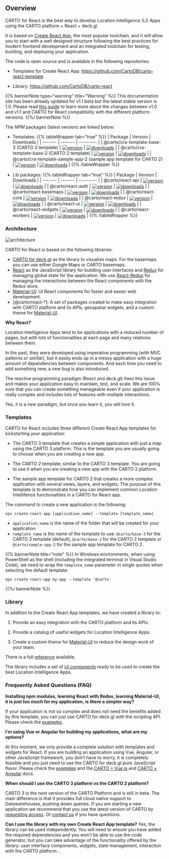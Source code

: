 ## Overview

CARTO for React is the best way to develop Location Intelligence (LI) Apps using the CARTO platform + React + deck.gl.


<asciinema-player src="/cast/react-basic-usage.cast" autoplay loop></asciinema-player>


It is based on [Create React App](https://github.com/facebook/create-react-app), the most popular toolchain, and it will allow you to start with a well designed structure following the best practices for modern frontend development and an integrated toolchain for testing, building, and deploying your application.

The code is open source and is available in the following repositories:

* Templates for Create React App: https://github.com/CartoDB/carto-react-template

* Library: https://github.com/CartoDB/carto-react


{{% bannerNote type="warning" title="Warning" %}}
This documentation site has been already updated for v1.1 beta but the latest stable version is 1.0. Please read [this guide](../guides/upgrade-guide) to learn more about the changes between v1.0 and v1.1 and CARTO for React compatibility with the different platform versions.
{{%/ bannerNote %}}

The *NPM* packages (latest version) are linked below:

- Templates: 
{{% tableWrapper tab="true" %}}
| Package | Version | Downloads |
| ------- | ------- | --------- |
| @carto/cra-template-base-3 (CARTO 3 template) | <a href="https://npmjs.org/package/@carto/cra-template-base-3">  <img src="https://img.shields.io/npm/v/@carto/cra-template-base-3.svg?style=flat-square" alt="version" style="margin-bottom: 0px; vertical-align: middle;" /></a> | <a href="https://npmjs.org/package/@carto/cra-template-base-3">  <img src="https://img.shields.io/npm/dt/@carto/cra-template-base-3.svg?style=flat-square" alt="downloads" style="margin-bottom: 0px; vertical-align: middle;" /></a> |
| @carto/cra-template-base-2 (CARTO 2 template) | <a href="https://npmjs.org/package/@carto/cra-template-base-2"><img src="https://img.shields.io/npm/v/@carto/cra-template-base-2.svg?style=flat-square" alt="version" style="margin-bottom: 0px; vertical-align: middle;" /></a> | <a href="https://npmjs.org/package/@carto/cra-template-base-2"> <img src="https://img.shields.io/npm/dt/@carto/cra-template-base-2.svg?style=flat-square" alt="downloads" style="margin-bottom: 0px; vertical-align: middle;" /></a> |
| @carto/cra-template-sample-app-2 (sample app template for CARTO 2) | <a href="https://npmjs.org/package/@carto/cra-template-sample-app-2"><img src="https://img.shields.io/npm/v/@carto/cra-template-sample-app-2.svg?style=flat-square" alt="version" style="margin-bottom: 0px; vertical-align: middle;" /></a> | <a href="https://npmjs.org/package/@carto/cra-template-sample-app-2"><img src="https://img.shields.io/npm/dt/@carto/cra-template-sample-app-2.svg?style=flat-square" alt="downloads" style="margin-bottom: 0px; vertical-align: middle;" /></a> |
{{% /tableWrapper %}}

- Lib packages:
{{% tableWrapper tab="true" %}}
| Package | Version | Downloads |
| ------- | ------- | --------- |
| @carto/react-api  | <a href="https://npmjs.org/package/@carto/react-api"><img src="https://img.shields.io/npm/v/@carto/react-api.svg?style=flat-square" alt="version" style="margin-bottom: 0px; vertical-align: middle;" /></a> | <a href="https://npmjs.org/package/@carto/react-api"><img src="https://img.shields.io/npm/dt/@carto/react-api.svg?style=flat-square" alt="downloads" style="margin-bottom: 0px; vertical-align: middle;" /></a> |
| @carto/react-auth  | <a href="https://npmjs.org/package/@carto/react-auth"><img src="https://img.shields.io/npm/v/@carto/react-auth.svg?style=flat-square" alt="version" style="margin-bottom: 0px; vertical-align: middle;" /></a> | <a href="https://npmjs.org/package/@carto/react-auth"><img src="https://img.shields.io/npm/dt/@carto/react-auth.svg?style=flat-square" alt="downloads" style="margin-bottom: 0px; vertical-align: middle;" /></a> |
| @carto/react-basemaps  | <a href="https://npmjs.org/package/@carto/react-basemaps"><img src="https://img.shields.io/npm/v/@carto/react-basemaps.svg?style=flat-square" alt="version" style="margin-bottom: 0px; vertical-align: middle;" /></a> | <a href="https://npmjs.org/package/@carto/react-basemaps"><img src="https://img.shields.io/npm/dt/@carto/react-basemaps.svg?style=flat-square" alt="downloads" style="margin-bottom: 0px; vertical-align: middle;" /></a> |
| @carto/react-core  | <a href="https://npmjs.org/package/@carto/react-core"><img src="https://img.shields.io/npm/v/@carto/react-core.svg?style=flat-square" alt="version" style="margin-bottom: 0px; vertical-align: middle;" /></a> | <a href="https://npmjs.org/package/@carto/react-core"><img src="https://img.shields.io/npm/dt/@carto/react-core.svg?style=flat-square" alt="downloads" style="margin-bottom: 0px; vertical-align: middle;" /></a> |
| @carto/react-redux  | <a href="https://npmjs.org/package/@carto/react-redux"><img src="https://img.shields.io/npm/v/@carto/react-redux.svg?style=flat-square" alt="version" style="margin-bottom: 0px; vertical-align: middle;" /></a> | <a href="https://npmjs.org/package/@carto/react-redux"><img src="https://img.shields.io/npm/dt/@carto/react-redux.svg?style=flat-square" alt="downloads" style="margin-bottom: 0px; vertical-align: middle;" /></a> |
| @carto/react-ui  | <a href="https://npmjs.org/package/@carto/react-ui"><img src="https://img.shields.io/npm/v/@carto/react-ui.svg?style=flat-square" alt="version" style="margin-bottom: 0px; vertical-align: middle;" /></a> | <a href="https://npmjs.org/package/@carto/react-ui"><img src="https://img.shields.io/npm/dt/@carto/react-ui.svg?style=flat-square" alt="downloads" style="margin-bottom: 0px; vertical-align: middle;" /></a> |
| @carto/react-widgets  | <a href="https://npmjs.org/package/@carto/react-widgets"><img src="https://img.shields.io/npm/v/@carto/react-widgets.svg?style=flat-square" alt="version" style="margin-bottom: 0px; vertical-align: middle;" /></a> | <a href="https://npmjs.org/package/@carto/react-widgets"><img src="https://img.shields.io/npm/dt/@carto/react-widgets.svg?style=flat-square" alt="downloads" style="margin-bottom: 0px; vertical-align: middle;" /></a> |
| @carto/react-workers  | <a href="https://npmjs.org/package/@carto/react-workers"><img src="https://img.shields.io/npm/v/@carto/react-workers.svg?style=flat-square" alt="version" style="margin-bottom: 0px; vertical-align: middle;" /></a> | <a href="https://npmjs.org/package/@carto/react-workers"><img src="https://img.shields.io/npm/dt/@carto/react-workers.svg?style=flat-square" alt="downloads" style="margin-bottom: 0px; vertical-align: middle;" /></a> |
{{% /tableWrapper %}}

### Architecture

![architecture](/img/react/architecture.png 'Architecture')

CARTO for React is based on the following libraries:

- [CARTO for deck.gl](https://carto.com/developers/deck-gl) as the library to visualize maps. For the basemaps you can use either Google Maps or CARTO basemaps.
- [React](https://reactjs.org/) as the JavaScript library for building user interfaces and [Redux](https://redux.js.org/) for managing global state for the application. We use [React-Redux](https://react-redux.js.org/) for managing the interactions between the React components with the Redux store.
- [Material-UI](https://material-ui.com/): UI React components for faster and easier web development.
- [@carto/react-*]: A set of packages created to make easy integration with CARTO platform and its APIs, geospatial widgets, and a custom theme for [Material-UI](https://material-ui.com/).

**Why React?**

Location Intelligence Apps tend to be applications with a reduced number of pages, but with lots of functionalities at each page and many relations between them.

In the past, they were developed using imperative programming (with MVC patterns or similar), but it easily ends up in a messy application with a huge amount of dependencies between components. And each time you need to add something new, a new bug is also introduced.

The reactive programming paradigm (React and deck.gl) fixes this issue and makes your application easy to maintain, test, and scale. We are 100% sure that you can create something manageable even if your application is really complex and includes lots of features with multiple interactions.

Yes, it is a new paradigm, but once you learn it, you will love it.

### Templates

CARTO for React includes three different Create React App templates for kickstarting your application:

- The CARTO 3 template that creates a simple application with just a map using the CARTO 3 platform. This is the template you are usually going to choose when you are creating a new app.

- The CARTO 2 template, similar to the CARTO 3 template. You are going to use it when you are creating a new app with the CARTO 2 platform.

- The sample app template for CARTO 2 that creates a more complex application with several views, layers, and widgets. The purpose of this template is to demonstrate how you can implement common Location Intellifence functionalities in a CARTO for React app.

The command to create a new application is the following:

```shell
npx create-react-app [application_name] --template [template_name]
```

- `application_name` is the name of the folder that will be created for your application
- `template_name` is the name of the template to use: `@carto/base-3` for the CARTO 3 template (default), `@carto/base-2` for the CARTO 2 template or `@carto/sample-app-2` for the sample app template for CARTO 2.

{{% bannerNote title="note" %}}
In Windows environments, when using PowerShell as the shell (including the integrated terminal in Visual Studio Code), we need to wrap the `template_name` parameter in single quotes when selecting the default template:

```shell
npx create-react-app my-app --template '@carto'
```
{{%/ bannerNote %}}

### Library

In addition to the Create React App templates, we have created a library to:

1. Provide an easy integration with the CARTO platform and its APIs.

2. Provide a catalog of useful widgets for Location Intelligence Apps.

3. Create a custom theme for [Material-UI](https://material-ui.com/) to reduce the design work of your team.

There is a full [reference](../library-reference/introduction) available.

The library includes a set of [UI components](https://storybook-react.carto.com) ready to be used to create the best Location Intelligence Apps.

### Frequently Asked Questions (FAQ)

**Installing npm modules, learning React with Redux, learning Material-UI, it is just too much for my application, is there a simpler way?**

If your application is not so complex and does not need the benefits added by this template, you can just use CARTO for deck.gl with the scripting API. Please check the [examples](/deck-gl/examples/gallery).

**I’m using Vue or Angular for building my applications, what are my options?**

At this moment, we only provide a complete solution with templates and widgets for React. If you are building an application using Vue, Angular, or other JavaScript framework, you don’t have to worry, it is completely feasible and you just need to use the CARTO for deck.gl pure JavaScript flavor. Please check the [examples](https://github.com/CartoDB/viz-doc/tree/master/deck.gl/examples/pure-js) and the [CARTO + Vue.js](/vue) and [CARTO + Angular](/angular) docs.

**When should I use the CARTO 3 platform vs the CARTO 2 platform?**

CARTO 3 is the next version of the CARTO Platform and is still in beta. The main difference is that it provides full cloud native support to Datawarehouses, pushing down queries. If you are starting a new application we recommend that you use the latest version of CARTO by [requesting access](https://carto.com/carto3). Or [contact us](support@carto.com) if you have questions. 

**Can I use the library with my own Create React App template?**
Yes, the library can be used independently. You will need to ensure you have added the required dependencies and you won't be able to use the code generator, but you can take advantage of the functionality offered by the library: user interface components, widgets, state management, interaction with the CARTO platform...